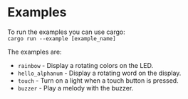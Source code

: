 # Examples

To run the examples you can use cargo:  
`cargo run --example [example_name]`

The examples are:
* `rainbow` - Display a rotating colors on the LED.
* `hello_alphanum` - Display a rotating word on the display.
* `touch` - Turn on a light when a touch button is pressed.
* `buzzer` - Play a melody with the buzzer.
